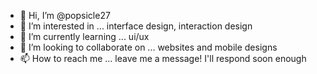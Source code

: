 - 👋 Hi, I’m @popsicle27
- 👀 I’m interested in ... interface design, interaction design
- 🌱 I’m currently learning ... ui/ux
- 💞️ I’m looking to collaborate on ... websites and mobile designs
- 📫 How to reach me ... leave me a message! I'll respond soon enough

<!---
popsicle27/popsicle27 is a ✨ special ✨ repository because its `README.md` (this file) appears on your GitHub profile.
You can click the Preview link to take a look at your changes.
--->
